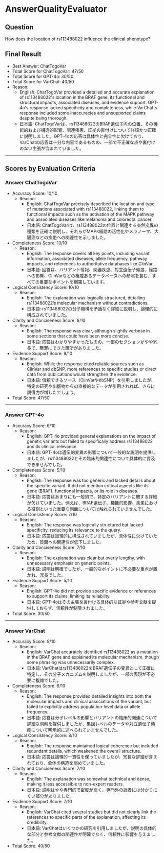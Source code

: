 # AnswerQualityEvaluator

## Question

How does the location of rs113488022 influence the clinical phenotype?

## Final Result

- Best Answer: ChatTogoVar
- Total Score for ChatTogoVar: 47/50
- Total Score for GPT-4o: 30/50
- Total Score for VarChat: 40/50
- Reason:
  - English: ChatTogoVar provided a detailed and accurate explanation of rs113488022's location in the BRAF gene, its functional and structural impacts, associated diseases, and evidence support. GPT-4o's response lacked specificity and completeness, while VarChat's response included some inaccuracies and unsupported claims despite being thorough.
  - 日本語: ChatTogoVarは、rs113488022のBRAF遺伝子内の位置、その機能的および構造的影響、関連疾患、証拠の裏付けについて詳細かつ正確に説明しました。GPT-4oの応答は具体性と完全性に欠けており、VarChatの応答は十分な内容であるものの、一部で不正確な点や裏付けのない主張が含まれていました。

---

## Scores by Evaluation Criteria

### Answer ChatTogoVar
- Accuracy Score: 10/10
  - Reason: 
    - English: ChatTogoVar precisely described the location and type of mutations associated with rs113488022, linking them to functional impacts such as the activation of the MAPK pathway and associated diseases like melanoma and colorectal cancer.
    - 日本語: ChatTogoVarは、rs113488022の位置と関連する突然変異の種類を正確に説明し、それらがMAPK経路の活性化やメラノーマ、大腸癌などの疾患への関連性を示しました。
- Completeness Score: 10/10
  - Reason: 
    - English: The response covers all key points, including variant information, associated diseases, allele frequency, pathway impacts, and references to authoritative databases like ClinVar.
    - 日本語: 回答は、バリアント情報、関連疾患、対立遺伝子頻度、経路への影響、ClinVarなどの権威あるデータベースへの参照を含む、すべての重要なポイントを網羅しています。
- Logical Consistency Score: 10/10
  - Reason: 
    - English: The explanation was logically structured, detailing rs113488022’s molecular mechanism without contradictions.
    - 日本語: rs113488022の分子機構を矛盾なく詳細に説明し、論理的に構成されていました。
- Clarity and Conciseness Score: 9/10
  - Reason: 
    - English: The response was clear, although slightly verbose in some sections that could have been more concise.
    - 日本語: 応答はわかりやすかったものの、一部のセクションがやや冗長で、簡潔にできた箇所がありました。
- Evidence Support Score: 8/10
  - Reason: 
    - English: While the response cited reliable sources such as ClinVar and dbSNP, more references to specific studies or direct data from publications would strengthen the evidence.
    - 日本語: 信頼できるソース（ClinVarやdbSNP）を引用しましたが、特定の研究や出版物からの直接的なデータが引用されれば、さらに説得力が増したでしょう。
- Total Score: 47/50

---

### Answer GPT-4o
- Accuracy Score: 6/10
  - Reason: 
    - English: GPT-4o provided general explanations on the impact of genetic variants but failed to specifically address rs113488022 and its clinical relevance.
    - 日本語: GPT-4oは遺伝的変異の影響について一般的な説明を提供しましたが、rs113488022とその臨床的関連性について具体的に言及できませんでした。
- Completeness Score: 5/10
  - Reason: 
    - English: The response was too generic and lacked details about the specific variant. It did not mention critical aspects like its gene (BRAF), functional impacts, or its role in diseases.
    - 日本語: 応答はあまりにも一般的で、特定のバリアントに関する詳細が欠けていました。例えば、BRAF遺伝子、機能的影響、疾患における役割といった重要な側面については触れられていませんでした。
- Logical Consistency Score: 7/10
  - Reason: 
    - English: The response was logically structured but lacked specificity, reducing its relevance to the query.
    - 日本語: 応答は論理的に構成されていましたが、具体性に欠けていたため、質問への関連性が低下しました。
- Clarity and Conciseness Score: 7/10
  - Reason: 
    - English: The explanation was clear but overly lengthy, with unnecessary emphasis on generic points.
    - 日本語: 説明は明確でしたが、一般的なポイントに不必要な重点が置かれ、冗長でした。
- Evidence Support Score: 5/10
  - Reason: 
    - English: GPT-4o did not provide specific evidence or references to support its claims, limiting its reliability.
    - 日本語: GPT-4oはその主張を裏付ける具体的な証拠や参考文献を提供しておらず、信頼性が制限されました。
- Total Score: 30/50

---

### Answer VarChat
- Accuracy Score: 9/10
  - Reason: 
    - English: VarChat accurately identified rs113488022 as a mutation in the BRAF gene and explained its molecular mechanism, though some phrasing was unnecessarily complex.
    - 日本語: VarChatはrs113488022をBRAF遺伝子の変異として正確に特定し、その分子メカニズムを説明しましたが、一部の表現が不必要に複雑でした。
- Completeness Score: 9/10
  - Reason: 
    - English: The response provided detailed insights into both the molecular impacts and clinical associations of the variant, but failed to explicitly address population-level data or allele frequency.
    - 日本語: 応答は分子レベルの影響とバリアントの臨床的関連について詳細な洞察を提供しましたが、集団レベルのデータや対立遺伝子頻度について明示的に述べられていませんでした。
- Logical Consistency Score: 8/10
  - Reason: 
    - English: The response maintained logical coherence but included redundant details, which weakened the overall structure.
    - 日本語: 応答は論理的一貫性を保っていましたが、冗長な詳細が含まれており、全体の構造を弱めていました。
- Clarity and Conciseness Score: 7/10
  - Reason: 
    - English: The explanation was somewhat technical and dense, making it less accessible to non-expert readers.
    - 日本語: 説明はやや専門的で密度が高く、専門外の読者には分かりにくい部分がありました。
- Evidence Support Score: 7/10
  - Reason: 
    - English: VarChat cited several studies but did not clearly link the references to specific parts of the explanation, affecting its credibility.
    - 日本語: VarChatはいくつかの研究を引用しましたが、説明の具体的な部分と参考文献の関連性が明確でなく、信頼性に影響を与えました。
- Total Score: 40/50